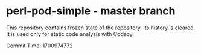 # perl-pod-simple - master branch

This repository contains frozen state of the repository.
Its history is cleared. It is used only for static code
analysis with Codacy.

Commit Time: 1700974772